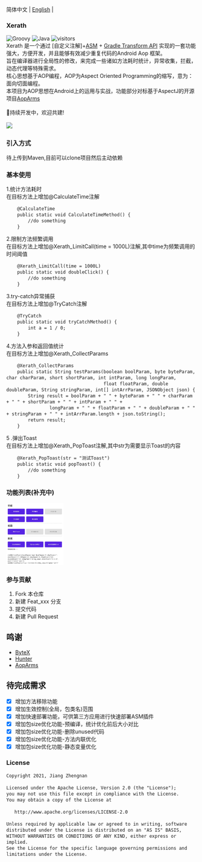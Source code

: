 简体中文 | [English](./README.en.md) |<br />
### Xerath
![Groovy](https://img.shields.io/badge/language-Groovy-green.svg)
![Java](https://img.shields.io/badge/language-Java-red.svg)
![visitors](https://visitor-badge.laobi.icu/badge?page_id=jiangzhengnan.xerath.read.me)
</br>
Xerath 是一个通过 [自定义注解]+[ASM](https://asm.ow2.io/) + [Gradle Transform API](http://tools.android.com/tech-docs/new-build-system/transform-api)
实现的一套功能强大，方便开发，并且能够有效减少重复代码的Android Aop 框架。<br/>
旨在编译器进行全局性的修改，来完成一些诸如方法耗时统计，异常收集，拦截，动态代理等特殊需求。<br/>
核心思想基于AOP编程，AOP为Aspect Oriented Programming的缩写，意为：面向切面编程。<br/>
本项目为AOP思想在Android上的运用与实战，功能部分对标基于AspectJ的开源项目[AopArms](https://github.com/AICareless/AopArms)<br/>
<br />
🔧持续开发中，欢迎共建!<br />
<br />
<img src="https://github.com/jiangzhengnan/Xerath/blob/master/app/src/main/res/raw/ic_bg.png" width="50%"/><br />


### 引入方式
待上传到Maven,目前可以clone项目然后主动依赖
<br/>

### 基本使用
1.统计方法耗时<br/>
在目标方法上增加@CalculateTime注解<br/>
```
    @CalculateTime
    public static void CalculateTimeMethod() {
        //do something
    }
```
2.限制方法频繁调用<br/>
在目标方法上增加@Xerath_LimitCall(time = 1000L)注解,其中time为频繁调用的时间阈值<br/>
```
    @Xerath_LimitCall(time = 1000L)
    public static void doubleClick() {
        //do something
    }
```
3.try-catch异常捕获<br/>
在目标方法上增加@TryCatch注解<br/>
```
    @TryCatch
    public static void tryCatchMethod() {
        int a = 1 / 0;
    }
```
4.方法入参和返回值统计<br/>
在目标方法上增加@Xerath_CollectParams<br/>
```
    @Xerath_CollectParams
    public static String testParams(boolean boolParam, byte byteParam, char charParam, short shortParam, int intParam, long longParam,
                                    float floatParam, double doubleParam, String stringParam, int[] intArrParam, JSONObject json) {
        String result = boolParam + " " + byteParam + " " + charParam + " " + shortParam + " " + intParam + " " +
                longParam + " " + floatParam + " " + doubleParam + " " + stringParam + " " + intArrParam.length + json.toString();
        return result;
    }
```
5 .弹出Toast<br/>
在目标方法上增加@Xerath_PopToast注解,其中str为需要显示Toast的内容<br/>
```
    @Xerath_PopToast(str = "测试Toast")
    public static void popToast() {
        //do something
    }
```

### 功能列表(补充中)
<img src="https://github.com/jiangzhengnan/Xerath/blob/master/app/src/main/res/raw/ic_func.jpg" width="30%" /><br />

### 参与贡献
1.  Fork 本仓库
2.  新建 Feat_xxx 分支
3.  提交代码
4.  新建 Pull Request

## 鸣谢

- [ByteX](https://github.com/bytedance/ByteX) 
- [Hunter](https://github.com/Leaking/Hunter/blob/master)
- [AopArms](https://github.com/AICareless/AopArms)

## 待完成需求
- [x] 增加方法移除功能
- [x] 增加生效控制(全局，包类名)范围 
- [x] 增加快速部署功能，可供第三方应用进行快速部署ASM插件 
- [x] 增加包size优化功能-预编译，统计优化前后大小对比
- [x] 增加包size优化功能-删除unused代码
- [x] 增加包size优化功能-方法内联优化
- [x] 增加包size优化功能-静态变量优化
### License

    Copyright 2021, Jiang Zhengnan

    Licensed under the Apache License, Version 2.0 (the "License");
    you may not use this file except in compliance with the License.
    You may obtain a copy of the License at

       http://www.apache.org/licenses/LICENSE-2.0

    Unless required by applicable law or agreed to in writing, software
    distributed under the License is distributed on an "AS IS" BASIS,
    WITHOUT WARRANTIES OR CONDITIONS OF ANY KIND, either express or implied.
    See the License for the specific language governing permissions and
    limitations under the License.


